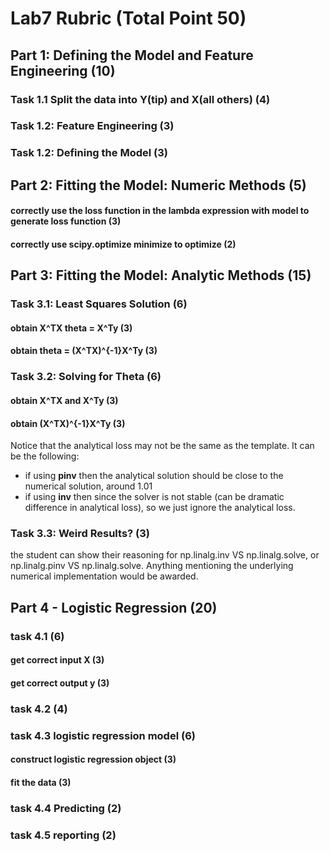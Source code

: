 # Lab7 Rubric (Total Point 50)

## Part 1: Defining the Model and Feature Engineering (10)
### Task 1.1 Split the data into Y(tip) and X(all others) (4)

### Task 1.2: Feature Engineering (3)

### Task 1.2: Defining the Model (3)

## Part 2: Fitting the Model: Numeric Methods (5)
#### correctly use the loss function in the lambda expression with model to generate loss function (3)
#### correctly use scipy.optimize minimize to optimize (2)

## Part 3: Fitting the Model: Analytic Methods (15)
### Task 3.1: Least Squares Solution (6)
#### obtain X^TX theta = X^Ty (3)
#### obtain theta = (X^TX)^{-1}X^Ty (3)
### Task 3.2: Solving for Theta (6)
#### obtain X^TX and X^Ty (3)
#### obtain (X^TX)^{-1}X^Ty (3)
Notice that the analytical loss may not be the same as the template. It can be the following:
- if using **pinv** then the analytical solution should be close to the numerical solution, around 1.01
- if using **inv** then since the solver is not stable (can be dramatic difference in analytical loss), so we just ignore the analytical loss.

### Task 3.3: Weird Results? (3)
the student can show their reasoning for np.linalg.inv VS np.linalg.solve, or np.linalg.pinv VS np.linalg.solve. Anything mentioning the underlying numerical implementation would be awarded.

## Part 4 - Logistic Regression (20)
### task 4.1 (6)
#### get correct input X (3)
#### get correct output y (3)
### task 4.2 (4)
### task 4.3 logistic regression model (6)
#### construct logistic regression object (3)
#### fit the data (3)
### task 4.4 Predicting (2)
### task 4.5 reporting  (2)
